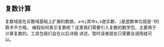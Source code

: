 ## 复数计算
复数域是在实数域基础上扩展的数据，`a+bj`其中`a,b`是实数，`j`是虚数单位就是-1的算术平方根。
编程如何表示复数呢？这里我们需要引入复数的数学包，主要用于计算复数的。工具包我们会在以后详细
讲述，暂时读者朋友只需要会调用就可以。

